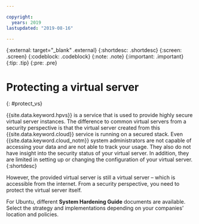 ```yaml
---

copyright:
  years: 2019
lastupdated: "2019-08-16"

---
```


{:external: target="_blank" .external}
{:shortdesc: .shortdesc}
{:screen: .screen}
{:codeblock: .codeblock}
{:note: .note}
{:important: .important}
{:tip: .tip}
{:pre: .pre}

# Protecting a virtual server
{: #protect_vs}

{{site.data.keyword.hpvs}} is a service that is used to provide highly secure virtual server instances. The difference to common virtual servers from a security perspective is that the virtual server created from this {{site.data.keyword.cloud}} service is running on a secured stack. Even {{site.data.keyword.cloud_notm}} system administrators are not capable of accessing your data and are not able to track your usage. They also do not have insight into the security status of your virtual server. In addition, they are limited in setting up or changing the configuration of your virtual server.
{:shortdesc}


However, the provided virtual server is still a virtual server – which is accessible from the internet. From a security perspective, you need to protect the virtual server itself.


For Ubuntu, different **System Hardening Guide** documents are available. Select the strategy and implementations depending on your companies’ location and policies.
